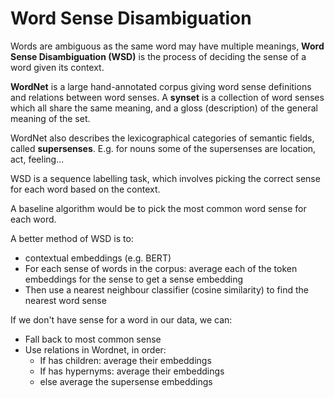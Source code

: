 # Word Sense Disambiguation

Words are ambiguous as the same word may have multiple meanings, **Word Sense Disambiguation (WSD)** is the process of deciding the sense of a word given its context.

**WordNet** is a large hand-annotated corpus giving word sense definitions and relations between word senses. A **synset** is a collection of word senses which all share the same meaning, and a gloss (description) of the general meaning of the set.

WordNet also describes the lexicographical categories of semantic fields, called **supersenses**. E.g. for nouns some of the supersenses are location, act, feeling...

WSD is a sequence labelling task, which involves picking the correct sense for each word based on the context.

A baseline algorithm would be to pick the most common word sense for each word. 

A better method of WSD is to:
- contextual embeddings (e.g. BERT)
-  For each sense of words in the corpus: average each of the token embeddings for the sense to get a sense embedding
- Then use a nearest neighbour classifier (cosine similarity) to find the nearest word sense

If we don't have sense for a word in our data, we can:
- Fall back to most common sense
- Use relations in Wordnet, in order:
	- If has children: average their embeddings
	- If has hypernyms: average their embeddings
	- else average the supersense embeddings
